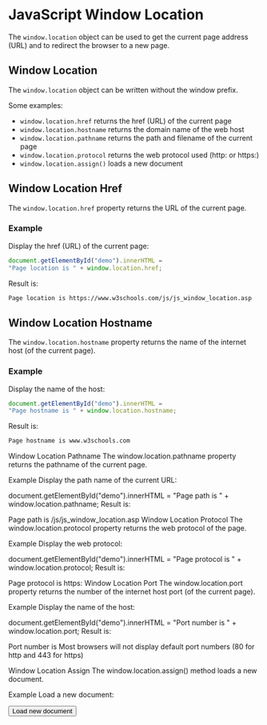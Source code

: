 # JavaScript Window Location

The `window.location` object can be used to get the current page address (URL) and to redirect the browser to a new page.


## Window Location
The `window.location` object can be written without the window prefix.

Some examples:

* `window.location.href` returns the href (URL) of the current page
* `window.location.hostname` returns the domain name of the web host
* `window.location.pathname` returns the path and filename of the current page
* `window.location.protocol` returns the web protocol used (http: or https:)
* `window.location.assign()` loads a new document


## Window Location Href
The `window.location.href` property returns the URL of the current page.

### Example
Display the href (URL) of the current page:
```js
document.getElementById("demo").innerHTML =
"Page location is " + window.location.href;
```

Result is:
```html
Page location is https://www.w3schools.com/js/js_window_location.asp
```


## Window Location Hostname
The `window.location.hostname` property returns the name of the internet host (of the current page).

### Example
Display the name of the host:
```js
document.getElementById("demo").innerHTML =
"Page hostname is " + window.location.hostname;
```

Result is:
```html
Page hostname is www.w3schools.com
```


Window Location Pathname
The window.location.pathname property returns the pathname of the current page.

Example
Display the path name of the current URL:

document.getElementById("demo").innerHTML =
"Page path is " + window.location.pathname;
Result is:

Page path is /js/js_window_location.asp
Window Location Protocol
The window.location.protocol property returns the web protocol of the page.

Example
Display the web protocol:

document.getElementById("demo").innerHTML =
"Page protocol is " + window.location.protocol;
Result is:

Page protocol is https:
Window Location Port
The window.location.port property returns the number of the internet host port (of the current page).

Example
Display the name of the host:

document.getElementById("demo").innerHTML =
"Port number is " + window.location.port;
Result is:

Port number is
Most browsers will not display default port numbers (80 for http and 443 for https)

Window Location Assign
The window.location.assign() method loads a new document.

Example
Load a new document:

<html>
<head>
<script>
function newDoc() {
  window.location.assign("https://www.w3schools.com")
}
</script>
</head>
<body>

<input type="button" value="Load new document" onclick="newDoc()">

</body>
</html>

